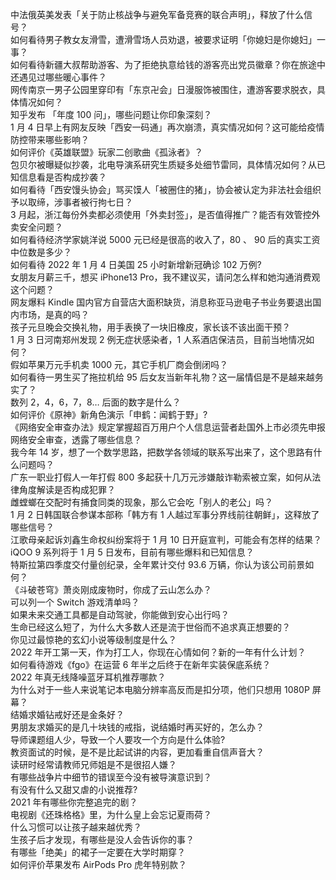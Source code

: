 中法俄英美发表「关于防止核战争与避免军备竞赛的联合声明」，释放了什么信号？  
如何看待男子教女友滑雪，遭滑雪场人员劝退，被要求证明「你媳妇是你媳妇」一事？  
如何看待新疆大叔帮助游客、为了拒绝执意给钱的游客亮出党员徽章？你在旅途中还遇见过哪些暖心事件？  
网传南京一男子公园里穿印有「东京卍会」日漫服饰被围住，遭游客要求脱衣，具体情况如何？  
知乎发布 「年度 100 问」，哪些问题让你印象深刻？  
1 月 4 日早上有网友反映「西安一码通」再次崩溃，真实情况如何？这可能给疫情防控带来哪些影响？  
如何评价《英雄联盟》玩家二创歌曲《孤泳者》？  
包贝尔被曝疑似抄袭，北电导演系研究生质疑多处细节雷同，具体情况如何？从已知信息看是否构成抄袭？  
如何看待「西安馒头协会」骂买馍人「被圈住的猪」，协会被认定为非法社会组织予以取缔，涉事者被行拘七日？  
3 月起，浙江每份外卖都必须使用「外卖封签」，是否值得推广？能否有效管控外卖安全问题？  
如何看待经济学家姚洋说 5000 元已经是很高的收入了，80 、 90 后的真实工资中位数是多少？  
如何看待 2022 年 1 月 4 日美国 25 小时新增新冠确诊 102 万例?  
女朋友月薪三千，想买 iPhone13 Pro，我不建议买，请问怎么样和她沟通消费观这个问题？  
网友爆料 Kindle 国内官方自营店大面积缺货，消息称亚马逊电子书业务要退出国内市场，是真的吗？  
孩子元旦晚会交换礼物，用手表换了一块旧橡皮，家长该不该出面干预？  
1 月 3 日河南郑州发现 2 例无症状感染者，1 人系酒店保洁员，目前当地情况如何？  
假如苹果万元手机卖 1000 元，其它手机厂商会倒闭吗？  
如何看待一男生买了拖拉机给 95 后女友当新年礼物？这一届情侣是不是越来越务实了？  
数列 2，4，6，7，8… 后面的数字是什么？  
如何评价《原神》新角色演示「申鹤：闻鹤于野」?  
《网络安全审查办法》规定掌握超百万用户个人信息运营者赴国外上市必须先申报网络安全审查，透露了哪些信息？  
我今年 14 岁，想了一个数学思路，把数学各领域的联系写出来了，这个思路有什么问题吗？  
广东一职业打假人一年打假 800 多起获十几万元涉嫌敲诈勒索被立案，如何从法律角度解读是否构成犯罪？  
雌螳螂在交配时有捕食同类的现象，那么它会吃「别人的老公」吗？  
1 月 2 日韩国联合参谋本部称「韩方有 1 人越过军事分界线前往朝鲜」，这释放了哪些信号？  
江歌母亲起诉刘鑫生命权纠纷案将于 1 月 10 日开庭宣判，可能会有怎样的结果？  
iQOO 9 系列将于 1 月 5 日发布，目前有哪些爆料和已知信息？  
特斯拉第四季度交付量创纪录，全年累计交付 93.6 万辆，你认为该公司前景如何？  
《斗破苍穹》萧炎刚成废物时，你成了云山怎么办？  
可以列一个 Switch 游戏清单吗？  
如果未来交通工具都是自动驾驶，你能做到安心出行吗？  
生命已经这么短了，为什么大多数人还是流于世俗而不追求真正想要的？  
你见过最惊艳的玄幻小说等级制度是什么？  
2022 年开工第一天，作为打工人，你现在心情如何？新的一年有什么计划？  
如何看待游戏《fgo》在运营 6 年半之后终于在新年实装保底系统？  
2022 年真无线降噪蓝牙耳机推荐哪款？  
为什么对于一些人来说笔记本电脑分辨率高反而是扣分项，他们只想用 1080P 屏幕？  
结婚求婚钻戒好还是金条好？  
男朋友求婚买的是几十块钱的戒指，说结婚时再买好的，怎么办？  
导师课题组人少，导致一个人要攻一个方向是什么体验?  
教资面试的时候，是不是比起试讲的内容，更加看重自信声音大？  
读研时经常请教师兄师姐是不是很招人嫌？  
有哪些战争片中细节的错误至今没有被导演意识到？  
有没有什么又甜又虐的小说推荐?  
2021 年有哪些你完整追完的剧？  
电视剧《还珠格格》里，为什么皇上会忘记夏雨荷？  
什么习惯可以让孩子越来越优秀？  
生孩子后才发现，有哪些是没人会告诉你的事？  
有哪些「绝美」的裙子一定要在大学时期穿？  
如何评价苹果发布 AirPods Pro 虎年特别款？  
